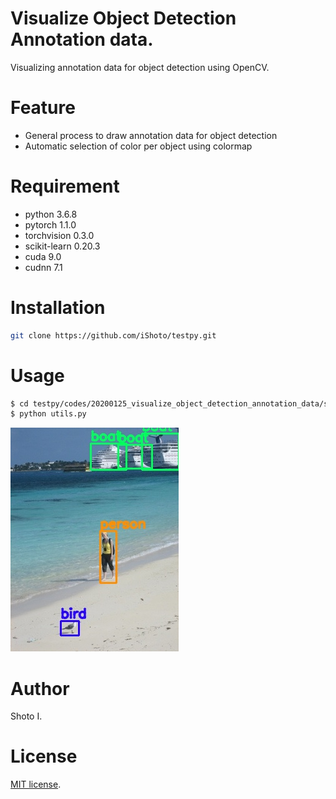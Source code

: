 # Visualize Object Detection Annotation data.
Visualizing annotation data for object detection using OpenCV.


# Feature
- General process to draw annotation data for object detection
- Automatic selection of color per object using colormap


# Requirement
- python 3.6.8
- pytorch 1.1.0
- torchvision 0.3.0
- scikit-learn 0.20.3
- cuda 9.0
- cudnn 7.1 


# Installation
 
```sh
git clone https://github.com/iShoto/testpy.git
```

# Usage
 
```sh
$ cd testpy/codes/20200125_visualize_object_detection_annotation_data/src/
$ python utils.py
```

![pic](./docs/images/2007_006490.jpg)


# Author
Shoto I.


# License
[MIT license](https://github.com/iShoto/testpy/blob/master/LICENSE).
